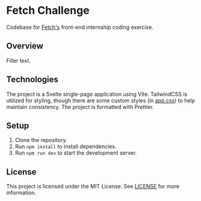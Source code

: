 # Fetch Challenge

Codebase for [Fetch's](https://fetch.com/) front-end internship coding exercise.

## Overview

Filler text.

## Technologies

The project is a Svelte single-page application using Vite. TailwindCSS is utilized for styling, though there are some custom styles (in [app.css](./src/app.css)) to help maintain consistency. The project is formatted with Prettier.

## Setup

1. Clone the repository.
2. Run `npm install` to install dependencies.
3. Run `npm run dev` to start the development server.

## License

This project is licensed under the MIT License. See [LICENSE](./LICENSE) for more information.
